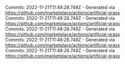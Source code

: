 Commits: 2022-11-21T11:48:28.748Z - Generated via https://github.com/marketplace/actions/artificial-grass
<br>
Commits: 2022-11-21T11:48:28.748Z - Generated via https://github.com/marketplace/actions/artificial-grass
<br>
Commits: 2022-11-21T11:48:28.748Z - Generated via https://github.com/marketplace/actions/artificial-grass
<br>
Commits: 2022-11-21T11:48:28.748Z - Generated via https://github.com/marketplace/actions/artificial-grass
<br>
Commits: 2022-11-21T11:48:28.748Z - Generated via https://github.com/marketplace/actions/artificial-grass
<br>
